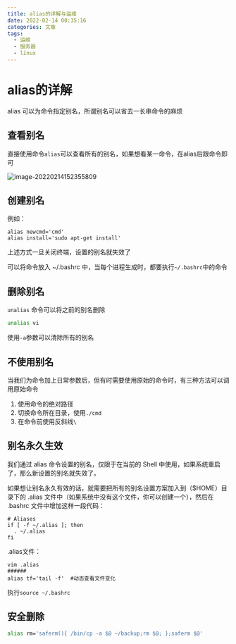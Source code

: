 ```yaml
---
title: alias的详解与运维
date: 2022-02-14 00:35:16
categories: 文章
tags:
  - 运维
  - 服务器
  - linux
---
```

# alias的详解

alias 可以为命令指定别名，所谓别名可以省去一长串命令的麻烦

## 查看别名

直接使用命令`alias`可以查看所有的别名，如果想看某一命令，在alias后跟命令即可

![image-20220214152355809](https://oss.jayce.icu/markdown/202202141523138.png)

## 创建别名

例如：

```shell
alias newcmd='cmd'
alias install='sudo apt-get	install'
```

上述方式一旦关闭终端，设置的别名就失效了

可以将命令放入 ~/.bashrc 中，当每个进程生成时，都要执行`~/.bashrc`中的命令

## 删除别名

`unalias` 命令可以将之前的别名删除

```sh
unalias vi
```

使用`-a`参数可以清除所有的别名



## 不使用别名

当我们为命令加上日常参数后，但有时需要使用原始的命令时，有三种方法可以调用原始命令

1. 使用命令的绝对路径
2. 切换命令所在目录，使用`./cmd`
3. 在命令前使用反斜线`\`



## 别名永久生效

我们通过 alias 命令设置的别名，仅限于在当前的 Shell 中使用，如果系统重启了，那么新设置的别名就失效了。

如果想让别名永久有效的话，就需要把所有的别名设置方案加入到（$HOME）目录下的 .alias 文件中（如果系统中没有这个文件，你可以创建一个），然后在 .bashrc 文件中增加这样一段代码：

```
# Aliases
if [ -f ~/.alias ]; then
  . ~/.alias
fi
```

.alias文件：

```shell
vim .alias
######
alias tf='tail -f'  #动态查看文件变化
```

执行`source ~/.bashrc`



## 安全删除

```sh
alias rm='saferm(){ /bin/cp -a $@ ~/backup;rm $@; };saferm $@'
```

